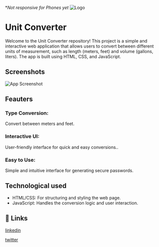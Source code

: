 **Not responsive for Phones yet*
![Logo](https://ucarecdn.com/77d371fc-e433-493b-9317-a9a5e5ad4a5f/outputonlinepngtools.png)

# Unit Converter

Welcome to the Unit Converter repository! This project is a simple and interactive web application that allows users to convert between different units of measurement, such as length (meters, feet) and volume (gallons, liters). The app is built using HTML, CSS, and JavaScript.


## Screenshots

![App Screenshot](https://ucarecdn.com/911e07bb-9a79-4eee-b9e6-39d50d37ab8a/screencapturelocalhost63342unitconvertorindexhtml2024082820_34_52.png)


## Feauters

### Type Conversion:

Convert between meters and feet.

### Interactive UI:
User-friendly interface for quick and easy conversions..

### Easy to Use:
 Simple and intuitive interface for generating secure passwords.


## Technological used

- HTML/CSS: For structuring and styling the web page.
- JavaScript: Handles the conversion logic and user interaction.
## 🔗 Links
[linkedin](http://www.linkedin.com/in/unshreif)

[twitter](https://twitter.com/unshreif)

